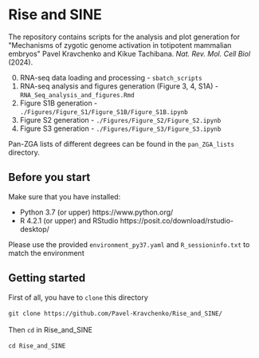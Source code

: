 # Rise and SINE

The repository contains scripts for the analysis and plot generation for
"Mechanisms of zygotic genome activation in totipotent mammalian embryos" Pavel Kravchenko and Kikue Tachibana. _Nat. Rev. Mol. Cell Biol_ (2024).

0. RNA-seq data loading and processing - ```sbatch_scripts```
1. RNA-seq analysis and figures generation (Figure 3, 4, S1A) - ```RNA_Seq_analysis_and_figures.Rmd```
2. Figure S1B generation - ```./Figures/Figure_S1/Figure_S1B/Figure_S1B.ipynb```
3. Figure S2 generation - ```./Figures/Figure_S2/Figure_S2.ipynb```
4. Figure S3 generation - ```./Figures/Figure_S3/Figure_S3.ipynb```

Pan-ZGA lists of different degrees can be found in the ```pan_ZGA_lists``` directory.

## Before you start

Make sure that you have installed:
<ul>
<li>Python 3.7 (or upper) https://www.python.org/
<li>R 4.2.1 (or upper) and RStudio https://posit.co/download/rstudio-desktop/
</ul>

Please use the provided ```environment_py37.yaml``` and ```R_sessioninfo.txt``` to match the environment

## Getting started

First of all, you have to ```clone``` this directory</br></br>
```git clone https://github.com/Pavel-Kravchenko/Rise_and_SINE/```</br></br>
Then ```cd``` in Rise_and_SINE </br></br>
```cd Rise_and_SINE```</br></br>
